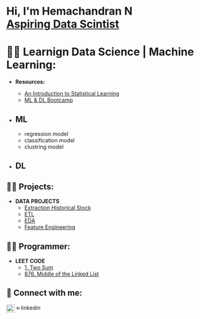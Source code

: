 <h1>Hi, I'm Hemachandran N <br/><a href="https://www.linkedin.com/in/hemachandran-n"></a> <a href="">Aspiring Data Scintist </a></h1>

# 👨‍💻 Learnign Data Science | Machine Learning:  
* **Resources:**
    * [An Introduction to Statistical Learning](https://www.statlearning.com/)
    * [ML & DL Bootcamp](https://github.com/Hemachandaran/Machine-Learning-And-NLP-Bootcamp)
    
*  ## ML
     * regression model
     * classification model
     * clustring model 
*  ## DL
  
<h2>👨‍💻 Projects:</h2>

- <b>DATA PROJECTS</b>
  - [Extraction Historical Stock](https://github.com/Hemachandaran/Extraction-Historical-Stock-Revenue-Data-and-Building-a-Dashboard)
  - [ETL](https://github.com/Hemachandaran/ETL/tree/main)
  - [EDA](https://github.com/Hemachandaran/EDA-Student-Mental-Health-Survey-/tree/main)
  - [Feature Engineering](https://github.com/Hemachandaran/Featuring-Engineering-)
     
<h2>👨‍💻 Programmer:</h2>

- <b>LEET CODE<a href = "https://www.linkedin.com/in/hemachandran-n"></a></b>
  - [1. Two Sum](https://leetcode.com/problems/two-sum/submissions/1134670700)
  - [876. Middle of the Linked List](https://leetcode.com/problems/middle-of-the-linked-list/submissions/1106107023)

<h2> 🤳 Connect with me:</h2>

<-linkedin  [<img align="left" alt="JoshMadakor | LinkedIn" width="22px" src="https://cdn.jsdelivr.net/npm/simple-icons@v3/icons/linkedin.svg" />][linkedin]

[linkedin]: https://www.linkedin.com/in/hemachandran-n


